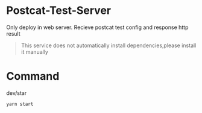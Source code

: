 # Postcat-Test-Server
Only deploy in web server.
Recieve postcat test config and response http result

> This service does not automatically install dependencies,please install it manually

# Command

dev/star
```
yarn start
```